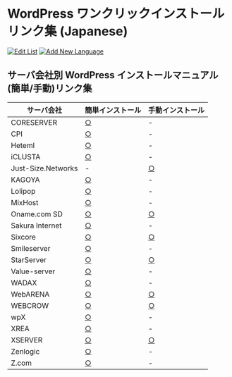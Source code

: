 # WordPress ワンクリックインストール リンク集 (Japanese)

[![Edit List](https://img.shields.io/badge/Edit_List--green.svg?style=social)](https://github.com/wp-hosting-japan/docs/edit/master/install-tutorials.md)  [![Add New Language](https://img.shields.io/badge/Add_New_Language--green.svg?style=social)](https://github.com/wp-hosting-japan/docs/new/master)

## サーバ会社別 WordPress インストールマニュアル (簡単/手動)リンク集

|  サーバ会社  |  簡単インストール  |  手動インストール  |
| ---- | ---- | ---- |
| CORESERVER | [○](https://www.youtube.com/watch?v=DLW4nQX9a-o) | - |
| CPI | [○](http://acesr.document.secure.ne.jp/library/cms/wordpress/) | - |
| Heteml | [○](https://heteml.jp/support/manual/wordpress/) | - |
| iCLUSTA | [○](https://help.gmocloud.com/app/answers/detail/a_id/2889/kw/wordpress/p/7) | - |
| Just-Size.Networks | - | [○](https://www.just-size.net/support/manual_cms_wp.php) |
| KAGOYA | [○](https://support.kagoya.jp/kir/manual/wordpress/index.html) | - |
| Lolipop | [○](https://lolipop.jp/manual/user/applications-wordpress/) | - |
| MixHost | [○](https://help.mixhost.jp/hc/ja/articles/115003740752-%E7%B0%A1%E5%8D%98%E3%82%A2%E3%83%97%E3%83%AA%E3%82%A4%E3%83%B3%E3%82%B9%E3%83%88%E3%83%BC%E3%83%AB%E3%81%A7WordPress%E3%82%92%E3%82%A4%E3%83%B3%E3%82%B9%E3%83%88%E3%83%BC%E3%83%AB%E3%81%99%E3%82%8B%E6%96%B9%E6%B3%95) | - |
| Oname.com SD | [○](http://guide.onamae-server.com/sd/4_18_50_124/?_ga=2.69101841.100699265.1555817398-2102851341.1548662103) | [○](http://guide.onamae-server.com/sd/3_9_12_14_2/?_ga=2.69101841.100699265.1555817398-2102851341.1548662103) |
| Sakura Internet | [○](https://help.sakura.ad.jp/hc/ja/articles/206054702--%E3%82%AF%E3%82%A4%E3%83%83%E3%82%AF%E3%82%A4%E3%83%B3%E3%82%B9%E3%83%88%E3%83%BC%E3%83%AB-WordPress-%E3%83%96%E3%83%AD%E3%82%B0-%E3%81%AE%E3%82%A4%E3%83%B3%E3%82%B9%E3%83%88%E3%83%BC%E3%83%AB) | - |
| Sixcore | [○](https://www.sixcore.ne.jp/dedicated/man/install_auto_word.php) | [○](https://www.sixcore.ne.jp/dedicated/man/install_word.php) |
| Smileserver | [○](http://support.smileserver.ne.jp/ver4/31wp/wp01.html) | - |
| StarServer | [○](https://www.star.ne.jp/manual/install_auto_wp_1.php) | [○](https://www.star.ne.jp/manual/install_wp_2.php) |
| Value-server | [○](https://www.value-server.com/startup/wp.html) | - |
| WADAX | [○](https://www.wadax.ne.jp/support/manual/shared/wp-shared02.html) | - |
| WebARENA | [○](https://web.arena.ne.jp/support/suitex/manual_mp/application/wordpress/install_auto.html) | [○](https://web.arena.ne.jp/support/suitex/manual_mp/application/wordpress/install_self.html) |
| WEBCROW | [○](https://www.webcrow.jp/support/man/autoinstall_manual_wp.php) | [○](https://www.webcrow.jp/support/man/install_manual_wp.php) |
| wpX | [○](https://www.wpx.ne.jp/cloud/manual/wordpress_install.php) | - |
| XREA | [○](https://www.youtube.com/watch?v=j7Pl-x0z-lg) | - |
| XSERVER | [○](https://www.xserver.ne.jp/manual/man_install_auto_word.php) | [○](https://www.xserver.ne.jp/manual/man_install_word.php) |
| Zenlogic | [○](https://zenlogic.jp/support/manual/install/app-wp.html) | - |
| Z.com | [○](https://hosting.z.com/jp/support/wp/server-initial-setting/) | - |
